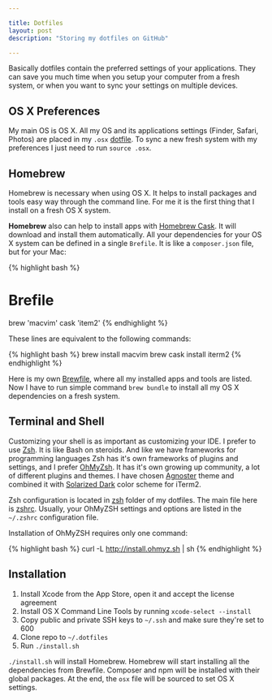 ```yaml
---

title: Dotfiles
layout: post
description: "Storing my dotfiles on GitHub"

---
```


Basically dotfiles contain the preferred settings of your applications. They can save you much time when you setup your computer from a fresh system, or when you want to sync your settings on multiple devices.

## OS X Preferences

My main OS is OS X. All my OS and its applications settings (Finder, Safari, Photos) are placed in my `.osx` 
[dotfile](https://github.com/seregazhuk/dotfiles/blob/master/.osx). To sync a new fresh system with 
my preferences I just need to run `source .osx`.

## Homebrew

Homebrew is necessary when using OS X. It helps to install packages and tools easy way through the command line. 
For me it is the first thing that I install on a fresh OS X system.

**Homebrew** also can help to install apps with [Homebrew Cask](https://caskroom.github.io). It will download and install them automatically.
All your dependencies for your OS X system can be defined in a single `Brefile`. It is like a `composer.json` file, but for your Mac:

{% highlight bash %}
# Brefile
brew 'macvim'
cask 'item2'
{% endhighlight %}

These lines are equivalent to the following commands:

{% highlight bash %}
brew install macvim
brew cask install iterm2
{% endhighlight %}

Here is my own [Brewfile](https://github.com/seregazhuk/dotfiles/blob/master/Brewfile), where all my installed apps and tools are
listed. Now I have to run simple command `brew bundle` to install all my OS X dependencies on a fresh system.

## Terminal and Shell

Customizing your shell is as important as customizing your IDE. I prefer to use [Zsh](http://www.zsh.org). It is like Bash on 
steroids. And like we have frameworks for programming languages Zsh has it's own frameworks of plugins and settings, and I prefer
[OhMyZsh](http://ohmyzsh.sh). It has it's own growing up community, a lot of different plugins and themes. I have chosen 
[Agnoster](https://gist.github.com/agnoster/3712874) theme and combined it with
[Solarized Dark](https://github.com/altercation/solarized) color scheme for iTerm2.

Zsh configuration is located in [zsh](https://github.com/seregazhuk/dotfiles/tree/master/zsh) folder of my dotfiles. The main file 
here is [zshrc](https://github.com/seregazhuk/dotfiles/blob/master/zsh/zshrc). Usually, your OhMyZSH settings and options are listed in the `~/.zshrc` configuration file. 

Installation of OhMyZSH requires only one command:

{% highlight bash %}
curl -L http://install.ohmyz.sh | sh
{% endhighlight %}

## Installation

1. Install Xcode from the App Store, open it and accept the license agreement
2. Install OS X Command Line Tools by running `xcode-select --install`
3. Copy public and private SSH keys to `~/.ssh` and make sure they're set to 600
4. Clone repo to `~/.dotfiles`
5. Run `./install.sh`

`./install.sh` will install Homebrew. Homebrew will start installing all the dependencies from Brewfile. Composer and npm will be installed with their global packages. At the end,
the `osx` file will be sourced to set OS X settings.
